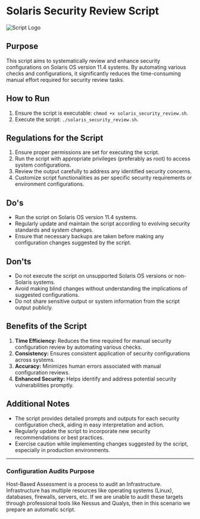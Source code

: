 # Solaris Security Review Script

![Script Logo](https://encrypted-tbn0.gstatic.com/images?q=tbn:ANd9GcRrlwnOzld578cs_TaEYedkK0aFEmId0AyYbg)

## Purpose

This script aims to systematically review and enhance security configurations on Solaris OS version 11.4 systems. By automating various checks and configurations, it significantly reduces the time-consuming manual effort required for security review tasks.

## How to Run

1. Ensure the script is executable: `chmod +x solaris_security_review.sh`.
2. Execute the script: `./solaris_security_review.sh`.

## Regulations for the Script

1. Ensure proper permissions are set for executing the script.
2. Run the script with appropriate privileges (preferably as root) to access system configurations.
3. Review the output carefully to address any identified security concerns.
4. Customize script functionalities as per specific security requirements or environment configurations.

## Do's

- Run the script on Solaris OS version 11.4 systems.
- Regularly update and maintain the script according to evolving security standards and system changes.
- Ensure that necessary backups are taken before making any configuration changes suggested by the script.

## Don'ts

- Do not execute the script on unsupported Solaris OS versions or non-Solaris systems.
- Avoid making blind changes without understanding the implications of suggested configurations.
- Do not share sensitive output or system information from the script output publicly.

## Benefits of the Script

1. **Time Efficiency:** Reduces the time required for manual security configuration review by automating various checks.
2. **Consistency:** Ensures consistent application of security configurations across systems.
3. **Accuracy:** Minimizes human errors associated with manual configuration reviews.
4. **Enhanced Security:** Helps identify and address potential security vulnerabilities promptly.

## Additional Notes

- The script provides detailed prompts and outputs for each security configuration check, aiding in easy interpretation and action.
- Regularly update the script to incorporate new security recommendations or best practices.
- Exercise caution while implementing changes suggested by the script, especially in production environments.

---

### Configuration Audits Purpose

Host-Based Assessment is a process to audit an Infrastructure. Infrastructure has multiple resources like operating systems (Linux), databases, firewalls, servers, etc. If we are unable to audit these targets through professional tools like Nessus and Qualys, then in this scenario we prepare an automatic script.
